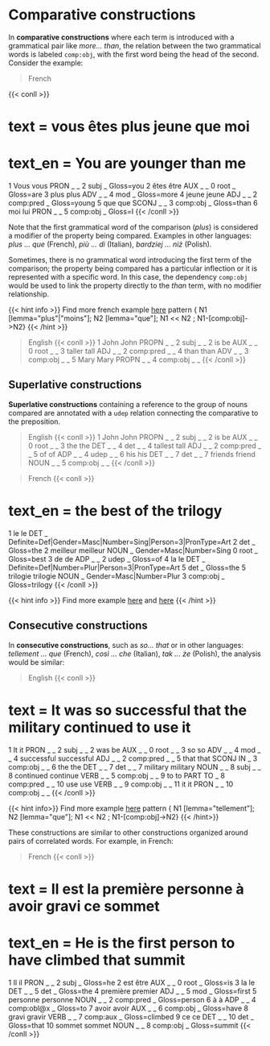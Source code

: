 # Comparative constructions

In **comparative constructions** where each term is introduced with a grammatical pair like *more... than*, the relation between the two grammatical words is labeled `comp:obj`, with the first word being the head of the second. Consider the example:

> French

{{< conll >}}
# text = vous êtes plus jeune que moi
# text_en = You are younger than me
1	Vous	vous	PRON	_	_	2	subj	_	Gloss=you
2	êtes	être	AUX	_	_	0	root	_	Gloss=are
3	plus	plus	ADV	_	_	4	mod	_	Gloss=more
4	jeune	jeune	ADJ	_	_	2	comp:pred	_	Gloss=young
5	que	que	SCONJ	_	_	3	comp:obj	_	Gloss=than
6	moi	lui	PRON	_	_	5	comp:obj	_	Gloss=I
{{< /conll >}}


Note that the first grammatical word of the comparison (*plus*) is considered a modifier of the property being compared. Examples in other languages: *plus ... que* (French), *più ... di* (Italian), *bardziej ... niż* (Polish).

Sometimes, there is no grammatical word introducing the first term of the comparison; the property being compared has a particular inflection or it is represented with a specific word. In this case, the dependency `comp:obj` would be used to link the property directly to the *than* term, with no modifier relationship.

{{< hint info >}}
Find more french example [here](http://universal.grew.fr/?custom=63ff5989189d5)
pattern { N1 [lemma="plus"|"moins"]; N2 [lemma="que"]; N1 << N2 ; N1-[comp:obj]->N2}
{{< /hint >}}

> English
{{< conll >}}
1	John	John	PROPN	_	_	2	subj	_	_
2	is	be	AUX	_	_	0	root	_	_
3	taller	tall	ADJ	_	_	2	comp:pred	_	_
4	than	than	ADV	_	_	3	comp:obj	_	_
5	Mary	Mary	PROPN	_	_	4	comp:obj	_	_
{{< /conll >}}

  
## Superlative constructions

**Superlative constructions** containing a reference to the group of nouns compared are annotated with a `udep` relation connecting the comparative to the preposition.

> English
{{< conll >}}
1	John	John	PROPN	_	_	2	subj	_	_
2	is	be	AUX	_	_	0	root	_	_
3	the	the	DET	_	_	4	det	_	_
4	tallest	tall	ADJ	_	_	2	comp:pred	_	_
5	of	of	ADP	_	_	4	udep	_	_
6	his	his	DET	_	_	7	det	_	_
7	friends	friend	NOUN	_	_	5	comp:obj	_	_
{{< /conll >}}

> French 
{{< conll >}}
# text_en = the best of the trilogy
1	le	le	DET	_	Definite=Def|Gender=Masc|Number=Sing|Person=3|PronType=Art	2	det	_	Gloss=the
2	meilleur	meilleur	NOUN	_	Gender=Masc|Number=Sing	0	root	_	Gloss=best
3	de	de	ADP	_	_	2	udep	_	Gloss=of
4	la	le	DET	_	Definite=Def|Number=Plur|Person=3|PronType=Art	5	det	_	Gloss=the
5	trilogie	trilogie	NOUN	_	Gender=Masc|Number=Plur	3	comp:obj	_	Gloss=trilogy
{{< /conll >}}


{{< hint info >}}
Find more example [here](http://universal.grew.fr/?custom=63ff5abf81e54) and [here]()
{{< /hint >}}
  
  
## Consecutive constructions
In **consecutive constructions**, such as *so... that* or in other languages: *tellement ... que* (French), *così ... che* (Italian), *tak ... że* (Polish), the analysis would be similar:

> English
{{< conll >}}
# text = It was so successful that the military continued to use it
1	It	it	PRON	_	_	2	subj	_	_
2	was	be	AUX	_	_	0	root	_	_
3	so	so	ADV	_	_	4	mod	_	_
4	successful	successful	ADJ	_	_	2	comp:pred	_	_
5	that	that	SCONJ	IN	_	3	comp:obj	_	_
6	the	the	DET	_	_	7	det	_	_
7	military	military	NOUN	_	_	8	subj	_	_
8	continued	continue	VERB	_	_	5	comp:obj	_	_
9	to	to	PART	TO	_	8	comp:pred	_	_
10	use	use	VERB	_	_	9	comp:obj	_	_
11	it	it	PRON	_	_	10	comp:obj	_	_
{{< /conll >}}

  
{{< hint info>}}
Find more example [here](http://universal.grew.fr/?custom=63ff5b51e4921)
pattern { N1 [lemma="tellement"]; N2 [lemma="que"]; N1 << N2 ; N1-[comp:obj]->N2}
{{< /hint>}}

These constructions are similar to other constructions organized around pairs of correlated words. For example, in French:

  
> French
{{< conll >}}
# text = Il est la première personne à avoir gravi ce sommet
# text_en = He is the first person to have climbed that summit
1	Il	il	PRON	_	_	2	subj	_	Gloss=he
2	est	être	AUX	_	_	0	root	_	Gloss=is
3	la	le	DET	_	_	5	det	_	Gloss=the
4	première	premier	ADJ	_	_	5	mod	_	Gloss=first
5	personne	personne	NOUN	_	_	2	comp:pred	_	Gloss=person
6	à	à	ADP	_	_	4	comp:obl@x	_	Gloss=to
7	avoir	avoir	AUX	_	_	6	comp:obj	_	Gloss=have
8	gravi	gravir	VERB	_	_	7	comp:aux	_	Gloss=climbed
9	ce	ce	DET	_	_	10	det	_	Gloss=that
10	sommet	sommet	NOUN	_	_	8	comp:obj	_	Gloss=summit
{{< /conll >}}


